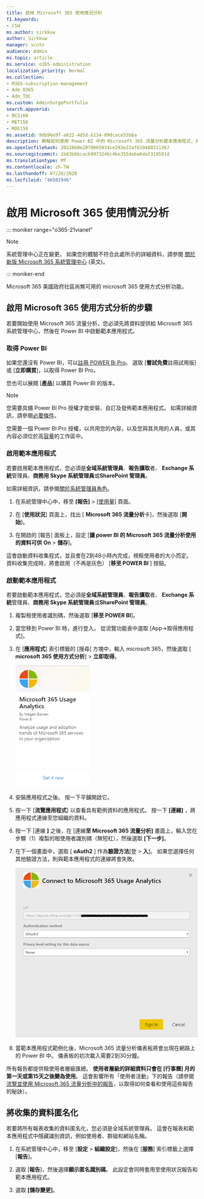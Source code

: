 ```yaml
---
title: 啟用 Microsoft 365 使用情況分析
f1.keywords:
- CSH
ms.author: sirkkuw
author: Sirkkuw
manager: scotv
audience: Admin
ms.topic: article
ms.service: o365-administration
localization_priority: Normal
ms.collection:
- M365-subscription-management
- Adm_O365
- Adm_TOC
ms.custom: AdminSurgePortfolio
search.appverid:
- BCS160
- MET150
- MOE150
ms.assetid: 9db96e9f-a622-4d5d-b134-09dcace55b6a
description: 瞭解如何使用 Power BI 中的 Microsoft 365 流量分析範本應用程式，來開始收集租使用者的資料。
ms.openlocfilehash: 20228b0e2070065834ce203e22af619480311367
ms.sourcegitcommit: 1b83b6bcacb997324bc4be355deba6daf319591d
ms.translationtype: MT
ms.contentlocale: zh-TW
ms.lasthandoff: 07/28/2020
ms.locfileid: "46502946"
---
```

# <a name="enable-microsoft-365-usage-analytics"></a>啟用 Microsoft 365 使用情況分析

::: moniker range="o365-21vianet"

> [!NOTE]
> 系統管理中心正在變更。 如果您的體驗不符合此處所示的詳細資料，請參閱 [關於新版 Microsoft 365 系統管理中心](https://docs.microsoft.com/microsoft-365/admin/microsoft-365-admin-center-preview?view=o365-21vianet) (英文)。

::: moniker-end

Microsoft 365 美國政府社區尚無可用的 microsoft 365 使用方式分析功能。
  
## <a name="steps-to-enable-microsoft-365-usage-analytics"></a>啟用 Microsoft 365 使用方式分析的步驟

若要開始使用 Microsoft 365 流量分析，您必須先將資料提供給 Microsoft 365 系統管理中心，然後在 Power BI 中啟動範本應用程式。
  
### <a name="get-power-bi"></a>取得 Power BI

如果您還沒有 Power BI，可以[註冊 POWER Bi Pro](https://go.microsoft.com/fwlink/p/?linkid=845347)。 選取 [**嘗試免費**註冊試用版] 或 [**立即購買**]，以取得 Power BI Pro。
  
  
您也可以展開 [**產品**] 以購買 Power BI 的版本。 

> [!NOTE]
> 您需要具備 Power BI Pro 授權才能安裝、自訂及發佈範本應用程式。 如需詳細資訊，請參閱[必要條件](https://docs.microsoft.com/power-bi/service-template-apps-install-distribute?source=docs#prerequisites)。

您需要一個 Power BI Pro 授權，以共用您的內容，以及您與其共用的人員，或其內容必須位於高[容量](https://docs.microsoft.com/power-bi/service-premium-what-is)的工作區中。 
  
### <a name="enable-the-template-app"></a>啟用範本應用程式

若要啟用範本應用程式，您必須是**全域系統管理員**、**報告讀取**者、 **Exchange 系統**管理員、**商務用 Skype 系統管理員**或**SharePoint 管理員**。 
  
如需詳細資訊，請參閱[關於系統管理員角色](../add-users/about-admin-roles.md)。 
  
1. 在系統管理中心中，移至 **[報告]** \> <a href="https://go.microsoft.com/fwlink/p/?linkid=2074756" target="_blank">[使用量]</a> 頁面。 
    
2. 在 [**使用狀況**] 頁面上，找出 [ **Microsoft 365 流量分析**卡]，然後選取 [**開始**]。
    
3. 在開啟的 [報告] 面板上，設定 [**讓 power BI 的 Microsoft 365 流量分析使用的資料可供** **On** \> **儲存**]。 
  
這會啟動資料收集程式，並且會在2到48小時內完成，視租使用者的大小而定。 資料收集完成時，將會啟用（不再是灰色） [**移至 POWER BI** ] 按鈕。 
    
### <a name="initiate-the-template-app"></a>啟動範本應用程式

若要啟動範本應用程式，您必須是**全域系統管理員**、**報告讀取**者、 **Exchange 系統**管理員、**商務用 Skype 系統管理員**或**SharePoint 管理員**。 
  
1. 複製租使用者識別碼，然後選取 [**移至 POWER BI**]。
    
2.  當您移到 Power BI 時，進行登入。 從流覽功能表中選取 [App->取得應用程式]。    
  
3. 在 [**應用程式**] 索引標籤的 [搜尋] 方塊中，輸入 microsoft 365，然後選取 [ **microsoft 365 使用方式分析**] \> **立即取得**。

    [![選取 [立即取得]](../../media/78102250-9874-4a32-8365-436f13560b52.png)](https://app.powerbi.com/groups/me/getapps/services/cia_microsoft365.microsoft-365-usage-analytics)
    
4.  安裝應用程式之後。 按一下平鋪開啟它。

5.  按一下 [**流覽應用程式**] 以查看具有範例資料的應用程式。 按一下 **[連線]** ，將應用程式連線至您組織的資料。

6.  按一下 [連線 **]** 之後，在 [連線**至 Microsoft 365 流量分析]** 畫面上，輸入您在步驟（1）複製的租使用者識別碼（無短杠），然後選取 **[下一步]**。
    
7. 在下一個畫面中，選取 [ **oAuth2** ] 作為**驗證方法**[登 \> **入**]。 如果您選擇任何其他驗證方法，則與範本應用程式的連線將會失敗。
    
    ![Choose oAuth2 as authentication method](../../media/ac85a360-c278-4c60-8aa3-68f4828f1d96.png)
  
8. 當範本應用程式範例化後，Microsoft 365 流量分析儀表板將會出現在網路上的 Power BI 中。 儀表板的初次載入需要2到30分鐘。
  
所有報告都提供租使用者層級匯總。 **使用者層級的詳細資料只會在 [行事曆] 月的第一天或第15天之後變為使用**。 這會影響所有「使用者活動」下的報告（請參閱[流覽並使用 Microsoft 365 流量分析中的報告](navigate-and-utilize-reports.md)，以取得如何查看和使用這些報告的秘訣）。
    
## <a name="make-the-collected-data-anonymous"></a>將收集的資料匿名化

若要將所有報表收集的資料匿名化，您必須是全域系統管理員。 這會在報表和範本應用程式中隱藏識別資訊，例如使用者、群組和網站名稱。
  
1. 在系統管理中心中，移至 [**設定** \> **組織設定**]，然後在 [**服務**] 索引標籤上選擇 [**報告**]。
    
2. 選取 [**報告**]，然後選擇**顯示匿名識別碼**。 此設定會同時套用至使用狀況報告和範本應用程式。
  
3. 選取 **[儲存變更]**。
